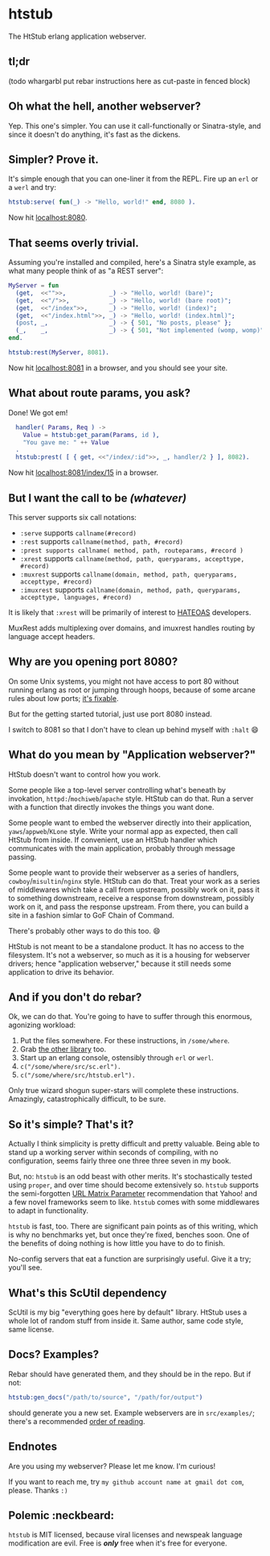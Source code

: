 htstub
======

The HtStub erlang application webserver.



tl;dr
-----

(todo whargarbl put rebar instructions here as cut-paste in fenced block)



Oh what the hell, another webserver?
------------------------------------

Yep.  This one's simpler.  You can use it call-functionally or Sinatra-style, and since it doesn't do anything, it's fast as the dickens.



Simpler?  Prove it.
-------------------

It's simple enough that you can one-liner it from the REPL.  Fire up an `erl` or a `werl` and try:

```erlang
htstub:serve( fun(_) -> "Hello, world!" end, 8080 ).
```

Now hit [localhost:8080](http://localhost:8080).



That seems overly trivial.
--------------------------

Assuming you're installed and compiled, here's a Sinatra style example, as what many people think of as "a REST server":

```erlang
MyServer = fun
  (get,  <<"">>,            _) -> "Hello, world! (bare)";
  (get,  <<"/">>,           _) -> "Hello, world! (bare root)";
  (get,  <<"/index">>,      _) -> "Hello, world! (index)";
  (get,  <<"/index.html">>, _) -> "Hello, world! (index.html)";
  (post, _,                 _) -> { 501, "No posts, please" };
  (_,    _,                 _) -> { 501, "Not implemented (womp, womp)" }
end.

htstub:rest(MyServer, 8081).
```

Now hit [localhost:8081](http://localhost:8081) in a browser, and you should see your site.



What about route params, you ask?
---------------------------------

Done! We got em!

```erlang
  handler( Params, Req ) ->
    Value = htstub:get_param(Params, id ),
    "You gave me: " ++ Value
  .
  htstub:prest( [ { get, <<"/index/:id">>, _, handler/2 } ], 8082).
```

Now hit [localhost:8081/index/15](http://localhost:8081/index/15) in a browser.



But I want the call to be *(whatever)*
--------------------------------------

This server supports six call notations:

* `:serve` supports `callname(#record)`
* `:rest` supports `callname(method, path, #record)`
* `:prest supports callname( method, path, routeparams, #record )`
* `:xrest` supports `callname(method, path, queryparams, accepttype, #record)`
* `:muxrest` supports `callname(domain, method, path, queryparams, accepttype, #record)`
* `:imuxrest` supports `callname(domain, method, path, queryparams, accepttype, languages, #record)`

It is likely that `:xrest` will be primarily of interest to [HATEOAS](http://timelessrepo.com/haters-gonna-hateoas) developers.  

MuxRest adds multiplexing over domains, and imuxrest handles routing by language accept headers.



Why are you opening port 8080?
------------------------------

On some Unix systems, you might not have access to port 80 without running erlang as root or jumping through hoops, because of some arcane rules about low ports; [it's fixable](#fixinglowports).

But for the getting started tutorial, just use port 8080 instead.

I switch to 8081 so that I don't have to clean up behind myself with `:halt` :smile:



What do you mean by "Application webserver?"
--------------------------------------------

HtStub doesn't want to control how you work.

Some people like a top-level server controlling what's beneath by invokation, `httpd:`/`mochiweb`/`apache` style.  HtStub can do that.  Run a server with a function that directly invokes the things you want done.

Some people want to embed the webserver directly into their application, `yaws`/`appweb`/`KLone` style.  Write your normal app as expected, then call HtStub from inside.  If convenient, use an HtStub handler which communicates with the main application, probably through message passing.

Some people want to provide their webserver as a series of handlers, `cowboy`/`misultin`/`nginx` style.  HtStub can do that.  Treat your work as a series of middlewares which take a call from upstream, possibly work on it, pass it to something downstream, receive a response from downstream, possibly work on it, and pass the response upstream.  From there, you can build a site in a fashion simlar to GoF Chain of Command.

There's probably other ways to do this too.  :smile:

HtStub is not meant to be a standalone product.  It has no access to the filesystem.  It's not a webserver, so much as it is a housing for webserver drivers; hence "application webserver," because it still needs some application to drive its behavior.



And if you don't do rebar?
--------------------------

Ok, we can do that.  You're going to have to suffer through this enormous, agonizing workload:

1. Put the files somewhere.  For these instructions, in `/some/where`.
1. Grab [the other library](https://github.com/StoneCypher/scutil.github.com) too.
1. Start up an erlang console, ostensibly through `erl` or `werl`.
1. `c("/some/where/src/sc.erl").`
1. `c("/some/where/src/htstub.erl").`

Only true wizard shogun super-stars will complete these instructions.  Amazingly, catastrophically difficult, to be sure.




So it's simple?  That's it?
---------------------------

Actually I think simplicity is pretty difficult and pretty valuable.  Being able to stand up a working server within seconds of compiling, with no configuration, seems fairly three one three three seven in my book.

But, no: `htstub` is an odd beast with other merits.  It's stochastically tested using `proper`, and over time should become extensively so.  `htstub` supports the semi-forgotten [URL Matrix Parameter](http://www.w3.org/DesignIssues/MatrixURIs.html) recommendation that Yahoo! and a few novel frameworks seem to like.  `htstub` comes with some middlewares to adapt in functionality.

`htstub` is fast, too.  There are significant pain points as of this writing, which is why no benchmarks yet, but once they're fixed, benches soon.  One of the benefits of doing nothing is how little you have to do to finish.

No-config servers that eat a function are surprisingly useful.  Give it a try; you'll see.



What's this ScUtil dependency
-----------------------------

ScUtil is my big "everything goes here by default" library.  HtStub uses a whole lot of random stuff from inside it.  Same author, same code style, same license.



Docs?  Examples?
----------------

Rebar should have generated them, and they should be in the repo.  But if not:

```erlang
htstub:gen_docs("/path/to/source", "/path/for/output")
```

should generate you a new set.  Example webservers are in `src/examples/`; there's a recommended [order of reading](/src/examples/README.md).



Endnotes
--------

Are you using my webserver?  Please let me know.  I'm curious!

If you want to reach me, try `my github account name at gmail dot com`, please.  Thanks `:)`



Polemic :neckbeard:
-------------------

`htstub` is MIT licensed, because viral licenses and newspeak language modification are evil.  Free is ***only*** free when it's free for everyone.
